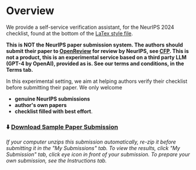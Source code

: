 # Overview 


We provide a self-service verification assistant, for the NeurIPS 2024 checklist, found at the bottom of the [LaTex style file](https://media.neurips.cc/Conferences/NeurIPS2024/Styles.zip). 

**This is NOT the NeurIPS paper submission system. The authors should submit their paper to [OpenReview](https://openreview.net/group?id=NeurIPS.cc/2024/Conference) for review by NeurIPS, see [CFP](https://neurips.cc/Conferences/2024/CallForPapers). This is not a product, this is an experimental service based on a third party LLM (GPT-4 by OpenAI), provided as is. See our terms and conditions, in the Terms tab.**

In this experimental setting, we aim at helping authors verify their checklist before submitting their paper. We only welcome 
- **genuine NeurIPS submissions**
- **author's own papers**
- **checklist filled with best effort**. 

### ⬇️ [Download Sample Paper Submission](https://www.codabench.org/datasets/download/6fc884ae-1878-4fcf-8d60-361d8fbec1c4/)
*If your computer unzips this submission automatically, re-zip it before submitting it in the "My Submissions" tab. To view the results, click "My Submission" tab, click eye icon <i class="icon grey eye eye-icon"></i> in front of your submission. To prepare your own submission, see the Instructions tab.*